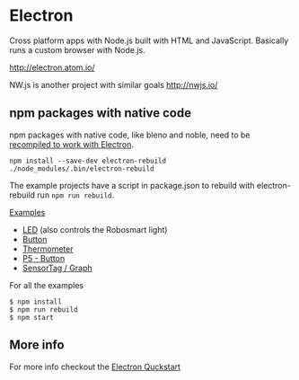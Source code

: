 # Electron

Cross platform apps with Node.js built with HTML and JavaScript. Basically runs a custom browser with Node.js.

http://electron.atom.io/

NW.js is another project with similar goals http://nwjs.io/

## npm packages with native code

npm packages with native code, like bleno and noble, need to be [recompiled to work with Electron](https://github.com/atom/electron/blob/master/docs/tutorial/using-native-node-modules.md#how-to-install-native-modules).

    npm install --save-dev electron-rebuild
    ./node_modules/.bin/electron-rebuild

The example projects have a script in package.json to rebuild with electron-rebuild run `npm run rebuild`.

[Examples](../electron)

 - [LED](../electron/led) (also controls the Robosmart light)
 - [Button](../electron/button)
 - [Thermometer](../electron/thermometer)
 - [P5 - Button](../electron/p5-button)
 - [SensorTag / Graph](../electron/graph)

For all the examples

    $ npm install
    $ npm run rebuild
    $ npm start
    
## More info

For more info checkout the [Electron Quckstart](http://electron.atom.io/docs/latest/tutorial/quick-start/)

 

